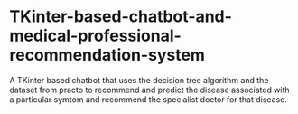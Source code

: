 # TKinter-based-chatbot-and-medical-professional-recommendation-system
A TKinter based chatbot that uses the decision tree algorithm and the dataset from practo to recommend and predict the disease associated with a particular symtom and recommend the specialist doctor for that disease.
